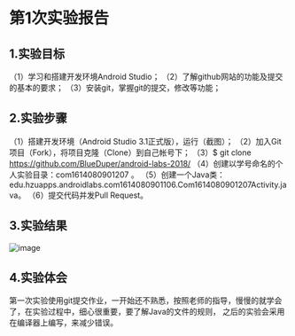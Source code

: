 # 第1次实验报告
## 1.实验目标
（1）学习和搭建开发环境Android Studio；
（2）了解github网站的功能及提交的基本的要求；
（3）安装git，掌握git的提交，修改等功能；
## 2.实验步骤
（1）搭建开发环境（Android Studio 3.1正式版），运行（截图）；
（2）加入Git项目（Fork），将项目克隆（Clone）到自己帐号下；
（3）$ git clone https://github.com/BlueDuper/android-labs-2018/
（4）创建以学号命名的个人实验目录：com1614080901207 。
（5）创建一个Java类：edu.hzuapps.androidlabs.com1614080901106.Com1614080901207Activity.java。
（6）提交代码并发Pull Request。
## 3.实验结果
![image](https://github.com/BlueDuper/android-labs-2018/blob/master/com1614080901207/com1614080901207Activity.jpg)
## 4.实验体会
第一次实验使用git提交作业，一开始还不熟悉，按照老师的指导，慢慢的就学会了，在实验过程中，细心很重要，要了解Java的文件的规则，
之后的实验会采用在编译器上编写，来减少错误。
